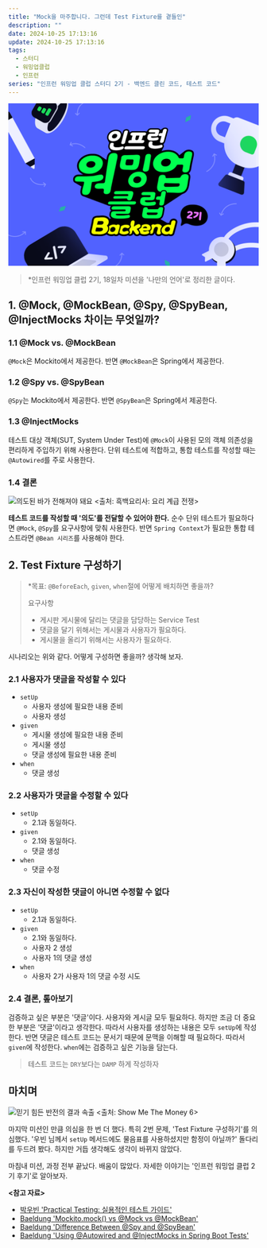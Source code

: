 ```yaml
---
title: "Mock을 마주합니다. 그런데 Test Fixture를 곁들인"
description: ""
date: 2024-10-25 17:13:16
update: 2024-10-25 17:13:16
tags:
  - 스터디
  - 워밍업클럽
  - 인프런
series: "인프런 워밍업 클럽 스터디 2기 - 백엔드 클린 코드, 테스트 코드" 
---
```


![인프런 워밍업 클럽 스터디 2기 - 백엔드 클린 코드, 테스트 코드 <출처: 인프런>](../images/inflearn-warmup-club-study-2.png)

> *인프런 워밍업 클럽 2기, 18일차 미션을 '나만의 언어'로 정리한 글이다.

## 1. @Mock, @MockBean, @Spy, @SpyBean, @InjectMocks 차이는 무엇일까?

### 1.1 @Mock vs. @MockBean

`@Mock`은 Mockito에서 제공한다. 반면 `@MockBean`은 Spring에서 제공한다.

### 1.2 @Spy vs. @SpyBean

`@Spy`는 Mockito에서 제공한다. 반면 `@SpyBean`은 Spring에서 제공한다.

### 1.3 @InjectMocks

테스트 대상 객체(SUT, System Under Test)에 `@Mock`이 사용된 모의 객체 의존성을 편리하게 주입하기 위해 사용한다.
단위 테스트에 적합하고, 통합 테스트를 작성할 때는 `@Autowired`를 주로 사용한다.

### 1.4 결론

![의도된 바가 전해져야 돼요 <출처: 흑백요리사: 요리 계급 전쟁>](culinary-class-wars-intention.avif)

**테스트 코드를 작성할 때 '의도'를 전달할 수 있어야 한다.** 순수 단위 테스트가 필요하다면 `@Mock`, `@Spy`를 요구사항에 맞춰 사용한다.
반면 `Spring Context`가 필요한 통합 테스트라면 `@Bean 시리즈`를 사용해야 한다.

## 2. Test Fixture 구성하기

> *목표: `@BeforeEach`, `given`, `when`절에 어떻게 배치하면 좋을까?
>
> 요구사항
> - 게시판 게시물에 달리는 댓글을 담당하는 Service Test
> - 댓글을 달기 위해서는 게시물과 사용자가 필요하다.
> - 게시물을 올리기 위해서는 사용자가 필요하다.

시나리오는 위와 같다. 어떻게 구성하면 좋을까? 생각해 보자.

### 2.1 사용자가 댓글을 작성할 수 있다

- `setUp`
    - 사용자 생성에 필요한 내용 준비
    - 사용자 생성
- `given`
    - 게시물 생성에 필요한 내용 준비
    - 게시물 생성
    - 댓글 생성에 필요한 내용 준비
- `when`
    - 댓글 생성

### 2.2 사용자가 댓글을 수정할 수 있다

- `setUp`
    - 2.1과 동일하다.
- `given`
    - 2.1와 동일하다.
    - 댓글 생성
- `when`
    - 댓글 수정

### 2.3 자신이 작성한 댓글이 아니면 수정할 수 없다

- `setUp`
    - 2.1과 동일하다.
- `given`
    - 2.1와 동일하다.
    - 사용자 2 생성
    - 사용자 1의 댓글 생성
- `when`
    - 사용자 2가 사용자 1의 댓글 수정 시도

### 2.4 결론, 톺아보기

검증하고 싶은 부분은 '댓글'이다. 사용자와 게시글 모두 필요하다. 하지만 조금 더 중요한 부분은 '댓글'이라고 생각한다.
따라서 사용자를 생성하는 내용은 모두 `setUp`에 작성한다. 반면 댓글은 테스트 코드는 문서기 때문에 문맥을 이해할 때 필요하다.
따라서 `given`에 작성한다. `when`에는 검증하고 싶은 기능을 담는다.

> 테스트 코드는 `DRY`보다는 `DAMP` 하게 작성하자

## 마치며

![믿기 힘든 반전의 결과 속출 <출처: Show Me The Money 6>](show-me-the-money-6-fail.avif)

마지막 미션인 만큼 의심을 한 번 더 했다. 특히 2번 문제, 'Test Fixture 구성하기'를 의심했다. '우빈 님께서 `setUp` 메서드에도
물음표를 사용하셨지만 함정이 아닐까?' 돌다리를 두드려 봤다. 하지만 거듭 생각해도 생각이 바뀌지 않았다.

마침내 미션, 과정 전부 끝났다. 배움이 많았다. 자세한 이야기는 '인프런 워밍업 클럽 2기 후기'로 알아보자.

**<참고 자료>**

- [박우빈 'Practical Testing: 실용적인 테스트 가이드'](https://inf.run/yoBRZ)
- [Baeldung 'Mockito.mock() vs @Mock vs @MockBean'](https://www.baeldung.com/java-spring-mockito-mock-mockbean)
- [Baeldung 'Difference Between @Spy and @SpyBean'](https://www.baeldung.com/spring-spy-vs-spybean)
- [Baeldung 'Using @Autowired and @InjectMocks in Spring Boot Tests'](https://www.baeldung.com/spring-test-autowired-injectmocks)

